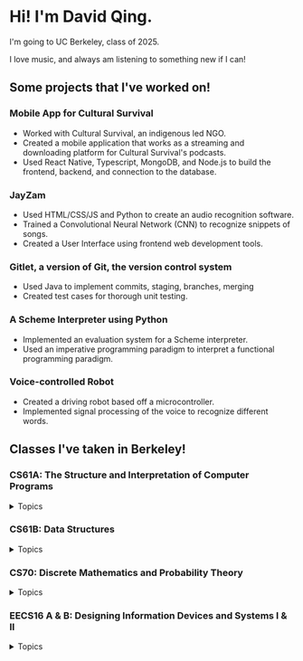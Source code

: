 # Hi! I'm David Qing.

I'm going to UC Berkeley, class of 2025. 

I love music, and always am listening to something new if I can!

## Some projects that I've worked on!

### Mobile App for Cultural Survival
* Worked with Cultural Survival, an indigenous led NGO. 
* Created a mobile application that works as a streaming and downloading platform for Cultural Survival's podcasts. 
* Used React Native, Typescript, MongoDB, and Node.js to build the frontend, backend, and connection to the database. 

### JayZam
* Used HTML/CSS/JS and Python to create an audio recognition software. 
* Trained a Convolutional Neural Network (CNN) to recognize snippets of songs. 
* Created a User Interface using frontend web development tools. 

### Gitlet, a version of Git, the version control system
* Used Java to implement commits, staging, branches, merging
* Created test cases for thorough unit testing. 

### A Scheme Interpreter using Python
* Implemented an evaluation system for a Scheme interpreter. 
* Used an imperative programming paradigm to interpret a functional programming paradigm.

### Voice-controlled Robot
* Created a driving robot based off a microcontroller. 
* Implemented signal processing of the voice to recognize different words.

## Classes I've taken in Berkeley!

### CS61A: The Structure and Interpretation of Computer Programs
<details>
   <summary>Topics</summary>
   
* Basic Python (variables, functions, iteration, recursion, lists)
* Containers, iterators, generators, iterables
* OOP, linked lists, trees
* Scheme, interpreters
* Regex, BNF, SQL
</details> 

### CS61B: Data Structures
<details>
   <summary>Topics</summary>
   
* Basic Java (classes, variables, methods, compilation)
* Using Git and Github
* Pointers, Arrays, OOP
* Unit-Testing
* Abstraction, Packages, Implementation
* Data Structures and Complexity (Trees, Linked Lists, BSTs, B-trees, Red-Black Trees, Graphs)
* Searching and Sorting, Graph Theory, Dynamic Programming
</details>

### CS70: Discrete Mathematics and Probability Theory
<details>
   <summary>Topics</summary>
   
* Propositional Logic, Proofs, Induction
* Graph Theory (Euler's Formula, Kuratowski's Theorem, Bipartite Graphs)
* Modular Arithmetic (Euclid's Algorithm, Inverses, FLT, CRT)
* RSA, Polynomial Secret Sharing, Error Correction
* Counting, Countability, Computability, Set Theory (Combinatorics, Countable vs Uncountable, Halting Problem, Bijections)
* Discrete and Continuous Probability (Expectation, Variance, Covariance, Correlation, LLSE)
* Markov Chains (Markov's Theory, Invariant Distribution)
</details>
   
### EECS16 A & B: Designing Information Devices and Systems I & II
<details>
   <summary>Topics</summary>
   
* Systems of linear equations, Gaussian Elimination, Vectors
* Span, Proofs, Matrix Tranformations
* Spaces, Vector Spaces, Rank, Eigenvalues/vectors/spaces
* Circuit analysis (Resistors, voltage, current, resistance)
* Superposition, equivalence
* Capacitors, Resistive and Capacitive Touchscreens
* Op-amps, Least Squares, Machine Learning
* Transistors, Inductors, Impedance
* Phasors, Differential Equations, Diagonalization
* System ID, Signal Processing
* Discrete Time control, Stabilization, Controllability, Gram-Schmidt
* SVD, PCA
</details>
